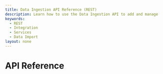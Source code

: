 ```yaml
---
title: Data Ingestion API Reference (REST)
description: Learn how to use the Data Ingestion API to add and manage product and price data for Commerce applications.
keywords:
  - REST
  - Integration
  - Services
  - Data Import
layout: none
---
```


# API Reference

<RedoclyAPIBlock src="https://raw.githubusercontent.com/AdobeDocs/commerce-services/refs/heads/ccdm-early-access/src/openapi/data-ingestion-schema-v1.yaml" scrollYOffset={64} />
